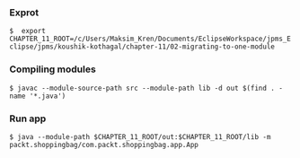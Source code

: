 ### Exprot
`$ 	export CHAPTER_11_ROOT=/c/Users/Maksim_Kren/Documents/EclipseWorkspace/jpms_Eclipse/jpms/koushik-kothagal/chapter-11/02-migrating-to-one-module `

### Compiling modules
`$ javac --module-source-path src --module-path lib -d out $(find . -name '*.java') `

### Run app
`$ java --module-path $CHAPTER_11_ROOT/out:$CHAPTER_11_ROOT/lib -m packt.shoppingbag/com.packt.shoppingbag.app.App `
